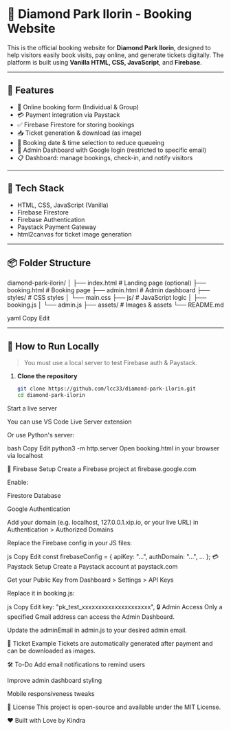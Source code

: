 # 🎡 Diamond Park Ilorin - Booking Website

This is the official booking website for **Diamond Park Ilorin**, designed to help visitors easily book visits, pay online, and generate tickets digitally. The platform is built using **Vanilla HTML, CSS, JavaScript**, and **Firebase**.

---

## 🚀 Features

- 🎫 Online booking form (Individual & Group)
- 💳 Payment integration via Paystack
- ✅ Firebase Firestore for storing bookings
- 📥 Ticket generation & download (as image)
- 📅 Booking date & time selection to reduce queueing
- 🔐 Admin Dashboard with Google login (restricted to specific email)
- 📋 Dashboard: manage bookings, check-in, and notify visitors

---

## 🔧 Tech Stack

- HTML, CSS, JavaScript (Vanilla)
- Firebase Firestore
- Firebase Authentication
- Paystack Payment Gateway
- html2canvas for ticket image generation

---

## 📦 Folder Structure

diamond-park-ilorin/
│
├── index.html # Landing page (optional)
├── booking.html # Booking page
├── admin.html # Admin dashboard
├── styles/ # CSS styles
│ └── main.css
├── js/ # JavaScript logic
│ ├── booking.js
│ └── admin.js
├── assets/ # Images & assets
└── README.md

yaml
Copy
Edit

---

## 🧪 How to Run Locally

> You must use a local server to test Firebase auth & Paystack.

1. **Clone the repository**
   ```bash
   git clone https://github.com/lcc33/diamond-park-ilorin.git
   cd diamond-park-ilorin
Start a live server

You can use VS Code Live Server extension

Or use Python's server:

bash
Copy
Edit
python3 -m http.server
Open booking.html in your browser via localhost

🔑 Firebase Setup
Create a Firebase project at firebase.google.com

Enable:

Firestore Database

Google Authentication

Add your domain (e.g. localhost, 127.0.0.1.xip.io, or your live URL) in Authentication > Authorized Domains

Replace the Firebase config in your JS files:

js
Copy
Edit
const firebaseConfig = {
  apiKey: "...",
  authDomain: "...",
  ...
};
💳 Paystack Setup
Create a Paystack account at paystack.com

Get your Public Key from Dashboard > Settings > API Keys

Replace it in booking.js:

js
Copy
Edit
key: "pk_test_xxxxxxxxxxxxxxxxxxxxx",
🔒 Admin Access
Only a specified Gmail address can access the Admin Dashboard.

Update the adminEmail in admin.js to your desired admin email.

📸 Ticket Example
Tickets are automatically generated after payment and can be downloaded as images.

🛠️ To-Do
 Add email notifications to remind users

 Improve admin dashboard styling

 Mobile responsiveness tweaks

📜 License
This project is open-source and available under the MIT License.

❤️ Built with Love by Kindra